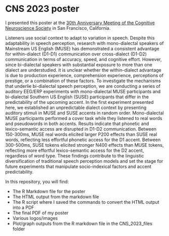 # CNS 2023 poster

I presented this poster at the [30th Anniversary Meeting of the Cognitive Neuroscience Society](https://www.cogneurosociety.org/) in San Francisco, California.

Listeners use social context to adapt to variation in speech. Despite this adaptability in speech perception, research with mono-dialectal speakers of Mainstream US English (MUSE) has demonstrated a consistent advantage for within-dialect (D1-D1) communication over cross-dialect (D1-D2) communication in terms of accuracy, speed, and cognitive effort. However, since bi-dialectal speakers with substantial exposure to more than one dialect are understudied. it is unclear whether the within-dialect advantage is due to production experience, comprehension experience, perceptions of prestige, or a combination of these factors. To investigate the mechanisms that underlie bi-dialectal speech perception, we are conducting a series of auditory EEG/ERP experiments with mono-dialectal MUSE participants and bi-dialectal Southern US English (SUSE) participants that differ in the predictability of the upcoming accent. In the first experiment presented here, we established an unpredictable dialect context by presenting auditory stimuli in MUSE and SUSE accents in random order. Mono-dialectal MUSE participants performed a cover task while they listened to real words and pseudowords in both accents. Results indicate that phonetic and lexico-semantic access are disrupted in D1-D2 communication. Between 150-300ms, MUSE real words elicited larger P200 effects than SUSE real words, reflecting less effortful phonetic access for the D1 accent. Between 300-500ms, SUSE tokens elicited stronger N400 effects than MUSE tokens, reflecting more effortful lexico-semantic access for the D2 accent, regardless of word type. These findings contribute to the linguistic diversification of traditional speech perception models and set the stage for future experiments that manipulate socio-indexical factors and accent predictability.

In this repository, you will find:
- The R Markdown file for the poster
- The HTML output from the markdown file
- The R script where I saved the commands to convert the HTML output into a PDF
- The final PDF of my poster
- Various logos/images
- Plot/graph outputs from the R markdown file in the CNS_2023_files folder
